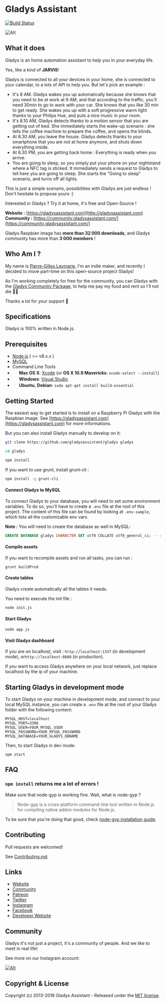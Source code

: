 Gladys Assistant
=======================

[![Build Status](https://travis-ci.org/GladysAssistant/Gladys.svg?branch=master)](https://travis-ci.org/GladysAssistant/Gladys)

![Alt](https://gladysassistant.com/assets/images/presentation/facebook_share_gladys.jpg)

What it does
-------------

Gladys is an home automation assistant to help you in your everyday life.

Yes, like a kind of **JARVIS**!

Gladys is connected to all your devices in your home, she is connected to your calendar, to a lots of API to help you. But let's pick an example :

- It's 8 AM. Gladys wakes you up automatically because she knows that you need to be at work at 9 AM, and that according to the traffic, you'll need 30min to go to work with your car. She knows that you like 30 min to get ready.
She wakes you up with a soft progressive warm light thanks to your Philips Hue, and puts a nice music in your room.
- It's 8.10 AM, Gladys detects thanks to a motion sensor that you are getting out of bed. She immediately starts the wake-up scenario : she tells the coffee machine to prepare the coffee, and opens the blinds.
- At 8.30 AM, you leave the house. Gladys detects thanks to your smartphone that you are not at home anymore, and shuts down everything inside.
- At 6.30 PM, you are getting back home : Everything is ready when you arrive.
- You are going to sleep, so you simply put your phone on your nightstand where a NFC tag is sticked. It immediately sends a request to Gladys to tell here you are going to sleep. She starts the "Going to sleep" scenario, and turns off all lights.

This is just a simple scenario, possibilities with Gladys are just endless ! Don't hesitate to propose yours :)

Interested in Gladys ? Try it at home, it's free and Open-Source !

**Website :** [https://gladysassistant.com](http://gladysassistant.com) <br>
**Community :** [https://community.gladysassistant.com/](https://community.gladysassistant.com/)

Gladys Raspbian image has **more than 32 000 downloads**, and Gladys community has more than **3 000 members** ! 

Who Am I ?
-------------

My name is [Pierre-Gilles Leymarie](https://twitter.com/pierregillesl), I'm an indie maker, and recently I decided to move part-time on this open-source project Gladys!

As I'm working completely for free for the community, you can Gladys with the [Gladys Community Package](https://gladysassistant.com/gladys-community-package), to help me pay my food and rent so I'll not die 🤤😄

Thanks a lot for your support 🙏

Specifications
-------------

Gladys is 100% written in Node.js.

Prerequisites
-------------

- [Node.js](http://nodejs.org) ( >= v8.x.x )
- [MySQL](http://www.mysql.com/)
- Command Line Tools
 - <img src="http://deluge-torrent.org/images/apple-logo.gif" height="17">&nbsp;**Mac OS X**: [Xcode](https://itunes.apple.com/us/app/xcode/id497799835?mt=12) (or **OS X 10.9 Mavericks**: `xcode-select --install`)
 - <img src="http://dc942d419843af05523b-ff74ae13537a01be6cfec5927837dcfe.r14.cf1.rackcdn.com/wp-content/uploads/windows-8-50x50.jpg" height="17">&nbsp;**Windows**: [Visual Studio](http://www.visualstudio.com/downloads/download-visual-studio-vs#d-express-windows-8)
 - <img src="https://lh5.googleusercontent.com/-2YS1ceHWyys/AAAAAAAAAAI/AAAAAAAAAAc/0LCb_tsTvmU/s46-c-k/photo.jpg" height="17">&nbsp;**Ubuntu**, **Debian**: `sudo apt-get install build-essential`



 
Getting Started
---------------

The easiest way to get started is to install on a Raspberry Pi Gladys with the Raspbian image. See [https://gladysassistant.com](https://gladysassistant.com) for more informations.

But you can also install Gladys manually to develop on it:

```bash
git clone https://github.com/gladysassistant/gladys gladys
```

```bash
cd gladys
```

```bash
npm install
```

If you want to use grunt, install grunt-cli :

```bash
npm install -g grunt-cli
```

#### Connect Gladys to MySQL

To connect Gladys to your database, you will need to set some environment variables.
To do so, you'll have to create a `.env` file at the root of this project. The content of this file can be found by looking at `.env-sample`, which lists all the customizable env vars.

**Note :** You will need to create the database as well in MySQL:

```sql
CREATE DATABASE gladys CHARACTER SET utf8 COLLATE utf8_general_ci; -- or whatever name you've set in your .env file.`
```

#### Compile assets

If you want to recompile assets and run all tasks, you can run :

```
grunt buildProd
```

#### Create tables

Gladys create automatically all the tables it needs.

You need to execute the init file :

```bash
node init.js
```

#### Start Gladys 

```
node app.js
```

#### Visit Gladys dashboard

If you are on localhost, visit : `http://localhost:1337` (in development mode), or`http://localhost:8080` (in production).

If you want to access Gladys anywhere on your local network, just replace localhost by the ip of your machine.

## Starting Gladys in development mode

To start Gladys on your machine in development mode, and connect to your local MySQL instance, you can create a `.env` file at the root of your Gladys folder with the following content: 

```
MYSQL_HOST=localhost
MYSQL_PORT=3306
MYSQL_USER=YOUR_MYSQL_USER
MYSQL_PASSWORD=YOUR_MYSQL_PASSWORD
MYSQL_DATABASE=YOUR_GLADYS_DBNAME
```

Then, to start Gladys in dev mode:

```
npm start
```

FAQ
-------------

### `npm install` returns me a lot of errors !

Make sure that node-gyp is working fine. Wait, what is node-gyp ?
>Node-gyp is a cross-platform command-line tool written in Node.js for compiling native addon modules for Node.js.

To be sure that you're doing that good, check [node-gyp installation guide](https://github.com/TooTallNate/node-gyp#installation).


Contributing
-------------

Pull requests are welcomed!

See [Contributing.md](https://github.com/gladysassistant/Gladys/blob/master/.github/CONTRIBUTING.md).

Links
-------------

- [Website](https://gladysassistant.com)
- [Community](https://community.gladysassistant.com/)
- [Patreon](https://www.patreon.com/gladysassistant/overview)
- [Twitter](https://twitter.com/gladysassistant)
- [Instagram](https://www.instagram.com/gladysassistant/)
- [Facebook](https://www.facebook.com/gladysassistant)
- [Developer Website](https://developer.gladysassistant.com)

Community
-------------

Gladys it's not just a project, it's a community of people. And we like to meet in real life!

See more on our Instagram account:

[![Alt](https://gladysassistant.com/assets/images/external/screenshot-instagram.png)](https://www.instagram.com/gladysassistant/)

Copyright & License
-------------

Copyright (c) 2013-2018 Gladys Assistant - Released under the [MIT license](https://github.com/gladysassistant/Gladys/blob/master/LICENSE).
